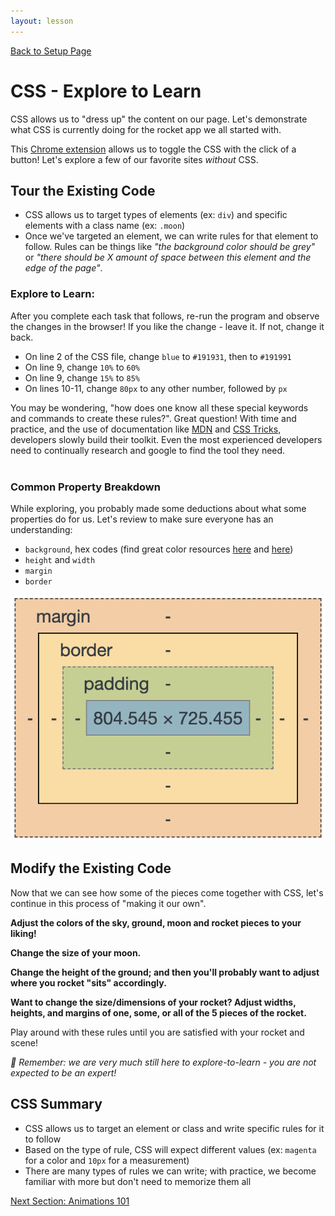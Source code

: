 ```yaml
---
layout: lesson
---
```


<a href="../">Back to Setup Page</a>

# CSS - Explore to Learn

CSS allows us to "dress up" the content on our page. Let's demonstrate what CSS is currently doing for the rocket app we all started with. 

This [Chrome extension](https://chrome.google.com/webstore/detail/disable-html/lfhjgihpknekohffabeddfkmoiklonhm/related) allows us to toggle the CSS with the click of a button! Let's explore a few of our favorite sites _without_ CSS.

## Tour the Existing Code

- CSS allows us to target types of elements (ex: `div`) and specific elements with a class name (ex: `.moon`)
- Once we've targeted an element, we can write rules for that element to follow. Rules can be things like _"the background color should be grey"_ or _"there should be X amount of space between this element and the edge of the page"_.

### Explore to Learn:

After you complete each task that follows, re-run the program and observe the changes in the browser! If you like the change - leave it. If not, change it back.
- On line 2 of the CSS file, change `blue` to `#191931`, then to `#191991`
- On line 9, change `10%` to `60%`
- On line 9, change `15%` to `85%`
- On lines 10-11, change `80px` to any other number, followed by `px`

You may be wondering, "how does one know all these special keywords and commands to create these rules?". Great question! With time and practice, and the use of documentation like [MDN](https://developer.mozilla.org/en-US/docs/Web/CSS) and [CSS Tricks](https://css-tricks.com/), developers slowly build their toolkit. Even the most experienced developers need to continually research and google to find the tool they need.
<br>
<br>

### Common Property Breakdown

While exploring, you probably made some deductions about what some properties do for us. Let's review to make sure everyone has an understanding:
- `background`, hex codes (find great color resources [here](https://htmlcolorcodes.com/color-picker/) and [here](https://coolors.co/13536f))
- `height` and `width`
- `margin`
- `border`

<img src="./assets/box-model.png" alt="Diagram of box model showing content at center, outlined by padding, outlined by border, which is outlined by margin.">

<div class="try-it-new">
  <h2>Modify the Existing Code</h2>
  <p>Now that we can see how some of the pieces come together with CSS, let's continue in this process of "making it our own".</p>
  <p><strong>Adjust the colors of the sky, ground, moon and rocket pieces to your liking!</strong></p>
  <p><strong>Change the size of your moon.</strong></p>
  <p><strong>Change the height of the ground; and then you'll probably want to adjust where you rocket "sits" accordingly.</strong></p>
  <p><strong>Want to change the size/dimensions of your rocket? Adjust widths, heights, and margins of one, some, or all of the 5 pieces of the rocket.</strong></p>
  <p>Play around with these rules until you are satisfied with your rocket and scene!</p>
  <p><em><span aria-role="img" alt="Shiny star enoji">🌟</span> Remember: we are very much still here to explore-to-learn - you are not expected to be an expert!</em></p>
</div>

## CSS Summary

- CSS allows us to target an element or class and write specific rules for it to follow
- Based on the type of rule, CSS will expect different values (ex: `magenta` for a color and `10px` for a measurement)
- There are many types of rules we can write; with practice, we become familiar with more but don't need to memorize them all

<a href="../an-1">Next Section: Animations 101</a>
